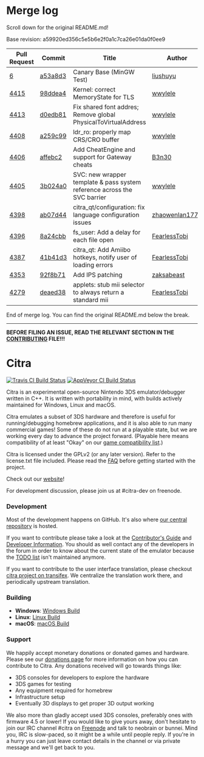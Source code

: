# Merge log

Scroll down for the original README.md!

Base revision: a59920ed356c5e5b6e2f0a1c7ca26e01da0f0ee9

|Pull Request|Commit|Title|Author|Merged?|
|----|----|----|----|----|
|[6](https://github.com/citra-emu/citra-canary/pull/6)|[a53a8d3](https://github.com/citra-emu/citra-canary/pull/6/files/)|Canary Base (MinGW Test)|[liushuyu](https://github.com/liushuyu)|Yes|
|[4415](https://github.com/citra-emu/citra/pull/4415)|[98ddea4](https://github.com/citra-emu/citra/pull/4415/files/)|Kernel: correct MemoryState for TLS|[wwylele](https://github.com/wwylele)|Yes|
|[4413](https://github.com/citra-emu/citra/pull/4413)|[d0edb81](https://github.com/citra-emu/citra/pull/4413/files/)|Fix shared font addres; Remove global PhysicalToVirtualAddress|[wwylele](https://github.com/wwylele)|Yes|
|[4408](https://github.com/citra-emu/citra/pull/4408)|[a259c99](https://github.com/citra-emu/citra/pull/4408/files/)| ldr_ro: properly map CRS/CRO buffer |[wwylele](https://github.com/wwylele)|Yes|
|[4406](https://github.com/citra-emu/citra/pull/4406)|[affebc2](https://github.com/citra-emu/citra/pull/4406/files/)|Add CheatEngine and support for Gateway cheats|[B3n30](https://github.com/B3n30)|Yes|
|[4405](https://github.com/citra-emu/citra/pull/4405)|[3b024a0](https://github.com/citra-emu/citra/pull/4405/files/)|SVC: new wrapper template & pass system reference across the SVC barrier|[wwylele](https://github.com/wwylele)|Yes|
|[4398](https://github.com/citra-emu/citra/pull/4398)|[ab07d44](https://github.com/citra-emu/citra/pull/4398/files/)|citra_qt/configuration: fix language configuration issues|[zhaowenlan1779](https://github.com/zhaowenlan1779)|Yes|
|[4396](https://github.com/citra-emu/citra/pull/4396)|[8a24cbb](https://github.com/citra-emu/citra/pull/4396/files/)|fs_user: Add a delay for each file open|[FearlessTobi](https://github.com/FearlessTobi)|Yes|
|[4387](https://github.com/citra-emu/citra/pull/4387)|[41b41d3](https://github.com/citra-emu/citra/pull/4387/files/)|citra_qt: Add Amiibo hotkeys, notify user of loading errors|[FearlessTobi](https://github.com/FearlessTobi)|Yes|
|[4353](https://github.com/citra-emu/citra/pull/4353)|[92f8b71](https://github.com/citra-emu/citra/pull/4353/files/)|Add IPS patching|[zaksabeast](https://github.com/zaksabeast)|Yes|
|[4279](https://github.com/citra-emu/citra/pull/4279)|[deaed38](https://github.com/citra-emu/citra/pull/4279/files/)|applets: stub mii selector to always return a standard mii|[FearlessTobi](https://github.com/FearlessTobi)|Yes|


End of merge log. You can find the original README.md below the break.

------

**BEFORE FILING AN ISSUE, READ THE RELEVANT SECTION IN THE [CONTRIBUTING](https://github.com/citra-emu/citra/blob/master/CONTRIBUTING.md#reporting-issues) FILE!!!**

Citra
==============
[![Travis CI Build Status](https://travis-ci.org/citra-emu/citra.svg?branch=master)](https://travis-ci.org/citra-emu/citra)
[![AppVeyor CI Build Status](https://ci.appveyor.com/api/projects/status/sdf1o4kh3g1e68m9?svg=true)](https://ci.appveyor.com/project/bunnei/citra)

Citra is an experimental open-source Nintendo 3DS emulator/debugger written in C++. It is written with portability in mind, with builds actively maintained for Windows, Linux and macOS.

Citra emulates a subset of 3DS hardware and therefore is useful for running/debugging homebrew applications, and it is also able to run many commercial games! Some of these do not run at a playable state, but we are working every day to advance the project forward. (Playable here means compatibility of at least "Okay" on our [game compatibility list](https://citra-emu.org/game).)

Citra is licensed under the GPLv2 (or any later version). Refer to the license.txt file included. Please read the [FAQ](https://citra-emu.org/wiki/faq/) before getting started with the project.

Check out our [website](https://citra-emu.org/)!

For development discussion, please join us at #citra-dev on freenode.

### Development

Most of the development happens on GitHub. It's also where [our central repository](https://github.com/citra-emu/citra) is hosted.

If you want to contribute please take a look at the [Contributor's Guide](CONTRIBUTING.md) and [Developer Information](https://github.com/citra-emu/citra/wiki/Developer-Information). You should as well contact any of the developers in the forum in order to know about the current state of the emulator because the [TODO list](https://docs.google.com/document/d/1SWIop0uBI9IW8VGg97TAtoT_CHNoP42FzYmvG1F4QDA) isn't maintained anymore.

If you want to contribute to the user interface translation, please checkout [citra project on transifex](https://www.transifex.com/citra/citra). We centralize the translation work there, and periodically upstream translation.

### Building

* __Windows__: [Windows Build](https://github.com/citra-emu/citra/wiki/Building-For-Windows)
* __Linux__: [Linux Build](https://github.com/citra-emu/citra/wiki/Building-For-Linux)
* __macOS__: [macOS Build](https://github.com/citra-emu/citra/wiki/Building-for-macOS)


### Support
We happily accept monetary donations or donated games and hardware. Please see our [donations page](https://citra-emu.org/donate/) for more information on how you can contribute to Citra. Any donations received will go towards things like:
* 3DS consoles for developers to explore the hardware
* 3DS games for testing
* Any equipment required for homebrew
* Infrastructure setup
* Eventually 3D displays to get proper 3D output working

We also more than gladly accept used 3DS consoles, preferably ones with firmware 4.5 or lower! If you would like to give yours away, don't hesitate to join our IRC channel #citra on [Freenode](http://webchat.freenode.net/?channels=citra) and talk to neobrain or bunnei. Mind you, IRC is slow-paced, so it might be a while until people reply. If you're in a hurry you can just leave contact details in the channel or via private message and we'll get back to you.
